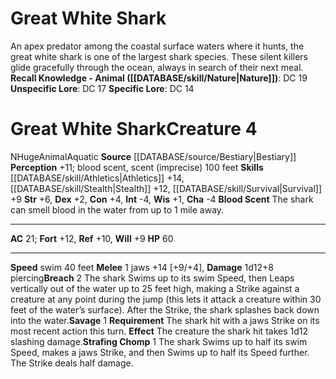 ﻿---
ac: '21'
alignment: N
all_resistance: null
burrow_speed: null
charisma: '-4'
climb_speed: null
constitution: '+4'
creature_ability:
- Blood Scent
- Breach
- Savage
- Strafing Chomp
creature_family: '[[DATABASE/monsterfamily/Shark|Shark]]'
description: 'An apex predator among the coastal surface waters where it hunts, the
  great white shark is one of the largest shark species. These silent killers glide
  gracefully through the ocean, always in search of their next meal.<br/><br/><b><u>Recall
  Knowledge - Animal</u> ( [[DATABASE/skill/Nature|Nature]] )</b>: DC 19<br/><b><u>Unspecific
  Lore</u></b>: DC 17<br/><b><u>Specific Lore</u></b>: DC 14'
dexterity: '+2'
element: null
fly_speed: null
fortitude: '+12'
hardness: null
hp: '60'
id: '365'
immunity: null
intelligence: '-4'
land_speed: null
language: null
level: '4'
max_speed: '40'
name: Great White Shark
perception: '+11'
rarity: Common
reflex: '+10'
resistance: null
rus_type_level: null
school: null
sense:
- blood scent
- scent (imprecise) 100 feet
size: Huge
skill:
- '[[DATABASE/skill/Athletics|Athletics]] +14'
- '[[DATABASE/skill/Stealth|Stealth]] +12'
- '[[DATABASE/skill/Survival|Survival]] +9'
source: '[[DATABASE/source/Bestiary|Bestiary]]'
speed:
- swim 40 feet
spell: null
strength: '+6'
strength_req: '6'
strongest_save:
- Fortitude
swim_speed: '40'
trait:
- '[[DATABASE/trait/Animal|Animal]]'
- '[[DATABASE/trait/Aquatic|Aquatic]]'
type: Creature
vision: null
weakest_save:
- Will
weakness: null
will: '+9'
wisdom: '+1'

---
# Great White Shark

An apex predator among the coastal surface waters where it hunts, the great white shark is one of the largest shark species. These silent killers glide gracefully through the ocean, always in search of their next meal.
**Recall Knowledge - Animal ([[DATABASE/skill/Nature|Nature]])**: DC 19
**Unspecific Lore**: DC 17
**Specific Lore**: DC 14

# Great White Shark<span class="item-type">Creature 4</span>

<span class="trait-alignment item-trait">N</span><span class="trait-size item-trait">Huge</span><span class="item-trait">Animal</span><span class="item-trait">Aquatic</span>
**Source** [[DATABASE/source/Bestiary|Bestiary]]
**Perception** +11; blood scent, scent (imprecise) 100 feet
**Skills** [[DATABASE/skill/Athletics|Athletics]] +14, [[DATABASE/skill/Stealth|Stealth]] +12, [[DATABASE/skill/Survival|Survival]] +9
**Str** +6, **Dex** +2, **Con** +4, **Int** -4, **Wis** +1, **Cha** -4
**Blood Scent** The shark can smell blood in the water from up to 1 mile away.

---
**AC** 21; **Fort** +12, **Ref** +10, **Will** +9
**HP** 60

---
**Speed** swim 40 feet
<span class="in-box-ability">**Melee** <span class="action-icon">1</span> jaws +14 [+9/+4], **Damage** 1d12+8 piercing</span><span class="in-box-ability">**Breach** <span class="action-icon">2</span> The shark Swims up to its swim Speed, then Leaps vertically out of the water up to 25 feet high, making a Strike against a creature at any point during the jump (this lets it attack a creature within 30 feet of the water’s surface). After the Strike, the shark splashes back down into the water.</span><span class="in-box-ability">**Savage** <span class="action-icon">1</span> **Requirement** The shark hit with a jaws Strike on its most recent action this turn. **Effect** The creature the shark hit takes 1d12 slashing damage.</span><span class="in-box-ability">**Strafing Chomp** <span class="action-icon">1</span> The shark Swims up to half its swim Speed, makes a jaws Strike, and then Swims up to half its Speed further. The Strike deals half damage.</span>